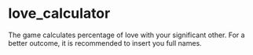 # love_calculator
The game calculates percentage of love with your significant other. For a better outcome, it is recommended to insert you full names.
